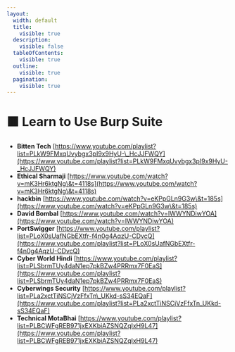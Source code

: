 ```yaml
---
layout:
  width: default
  title:
    visible: true
  description:
    visible: false
  tableOfContents:
    visible: true
  outline:
    visible: true
  pagination:
    visible: true
---
```


# 🟧 Learn to Use Burp Suite

* **Bitten Tech** [https://www.youtube.com/playlist?list=PLkW9FMxqUvybgx3pI9x9HyU-\_HcJJFWQY](https://www.youtube.com/playlist?list=PLkW9FMxqUvybgx3pI9x9HyU-_HcJJFWQY)
* **Ethical Sharmaji** [https://www.youtube.com/watch?v=mK3Hr6ktgNg\&t=4118s](https://www.youtube.com/watch?v=mK3Hr6ktgNg\&t=4118s)
* **hackbin** [https://www.youtube.com/watch?v=eKPpGLn9G3w\&t=185s](https://www.youtube.com/watch?v=eKPpGLn9G3w\&t=185s)
* **David Bombal** [https://www.youtube.com/watch?v=IWWYNDiwYOA](https://www.youtube.com/watch?v=IWWYNDiwYOA)
* **PortSwigger** [https://www.youtube.com/playlist?list=PLoX0sUafNGbEXtfr-f4n0g4AqzU-CDvcQ](https://www.youtube.com/playlist?list=PLoX0sUafNGbEXtfr-f4n0g4AqzU-CDvcQ)
* **Cyber World Hindi** [https://www.youtube.com/playlist?list=PLSbrmTUy4daN1ep7pkBZw4PRRmx7F0EaS](https://www.youtube.com/playlist?list=PLSbrmTUy4daN1ep7pkBZw4PRRmx7F0EaS)
* **Cyberwings Security** [https://www.youtube.com/playlist?list=PLa2xctTiNSCjVzFfxTn\_UKkd-sS34EQaF](https://www.youtube.com/playlist?list=PLa2xctTiNSCjVzFfxTn_UKkd-sS34EQaF)
* **Technical MotaBhai** [https://www.youtube.com/playlist?list=PLBCWFgREB971jxEXKbiAZSNQZqIxH9L47](https://www.youtube.com/playlist?list=PLBCWFgREB971jxEXKbiAZSNQZqIxH9L47)
